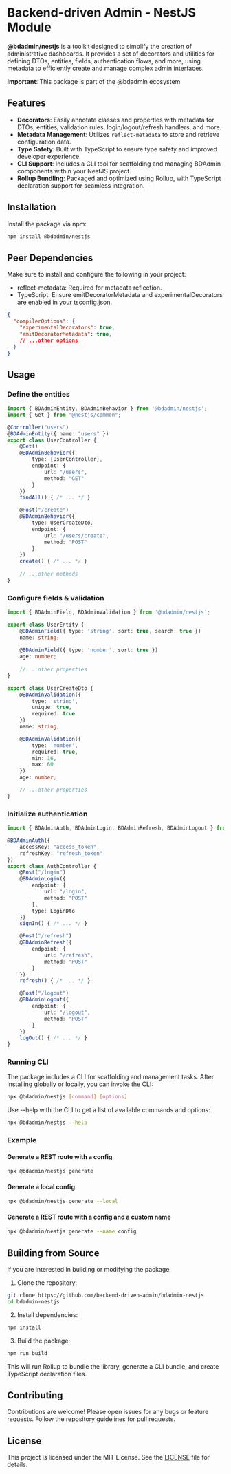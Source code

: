 # Backend-driven Admin - NestJS Module

**@bdadmin/nestjs** is a toolkit designed to simplify the creation of administrative dashboards. It provides a set of decorators and utilities for defining DTOs, entities, fields, authentication flows, and more, using metadata to efficiently create and manage complex admin interfaces.

**Important**: This package is part of the @bdadmin ecosystem

## Features

- **Decorators**: Easily annotate classes and properties with metadata for DTOs, entities, validation rules, login/logout/refresh handlers, and more.
- **Metadata Management**: Utilizes `reflect-metadata` to store and retrieve configuration data.
- **Type Safety**: Built with TypeScript to ensure type safety and improved developer experience.
- **CLI Support**: Includes a CLI tool for scaffolding and managing BDAdmin components within your NestJS project.
- **Rollup Bundling**: Packaged and optimized using Rollup, with TypeScript declaration support for seamless integration.

## Installation

Install the package via npm:

```bash
npm install @bdadmin/nestjs
```

## Peer Dependencies

Make sure to install and configure the following in your project:

- reflect-metadata: Required for metadata reflection.
- TypeScript: Ensure emitDecoratorMetadata and experimentalDecorators are enabled in your tsconfig.json.

```json
{
  "compilerOptions": {
    "experimentalDecorators": true,
    "emitDecoratorMetadata": true,
    // ...other options
  }
}
```

## Usage
### Define the entities

```ts
import { BDAdminEntity, BDAdminBehavior } from '@bdadmin/nestjs';
import { Get } from "@nestjs/common";

@Controller("users")
@BDAdminEntity({ name: "users" })
export class UserController {
    @Get()
    @BDAdminBehavior({ 
        type: [UserController], 
        endpoint: { 
            url: "/users", 
            method: "GET"
        } 
    })
    findAll() { /* ... */ }

    @Post("/create")
    @BDAdminBehavior({
        type: UserCreateDto,
        endpoint: {
            url: "/users/create",
            method: "POST"
        }
    })
    create() { /* ... */ }
    
    // ...other methods
}
```

### Configure fields & validation

```ts
import { BDAdminField, BDAdminValidation } from '@bdadmin/nestjs';

export class UserEntity {
    @BDAdminField({ type: 'string', sort: true, search: true })
    name: string;
  
    @BDAdminField({ type: 'number', sort: true })
    age: number;
    
    // ...other properties
}

export class UserCreateDto {
    @BDAdminValidation({
        type: 'string',
        unique: true,
        required: true
    })
    name: string;

    @BDAdminValidation({
        type: 'number',
        required: true,
        min: 16,
        max: 60
    })
    age: number;

    // ...other properties
}
```

### 

### Initialize authentication

```ts
import { BDAdminAuth, BDAdminLogin, BDAdminRefresh, BDAdminLogout } from '@bdadmin/nestjs';

@BDAdminAuth({
    accessKey: "access_token",
    refreshKey: "refresh_token"
})
export class AuthController {
    @Post("/login")
    @BDAdminLogin({
        endpoint: {
            url: "/login",
            method: "POST"
        },
        type: LoginDto
    })
    signIn() { /* ... */ }

    @Post("/refresh")
    @BDAdminRefresh({
        endpoint: {
            url: "/refresh",
            method: "POST"
        }
    })
    refresh() { /* ... */ }

    @Post("/logout")
    @BDAdminLogout({
        endpoint: {
            url: "/logout",
            method: "POST"
        }
    })
    logOut() { /* ... */ }
}
```

### Running CLI
The package includes a CLI for scaffolding and management tasks. After installing globally or locally, you can invoke the CLI:

```bash
npx @bdadmin/nestjs [command] [options]
```

Use --help with the CLI to get a list of available commands and options:

```bash
npx @bdadmin/nestjs --help
```

### Example
#### Generate a REST route with a config
```bash
npx @bdadmin/nestjs generate
```

#### Generate a local config
```bash
npx @bdadmin/nestjs generate --local
```

#### Generate a REST route with a config and a custom name
```bash
npx @bdadmin/nestjs generate --name config
```

## Building from Source
If you are interested in building or modifying the package:
1. Clone the repository:
```bash
git clone https://github.com/backend-driven-admin/bdadmin-nestjs
cd bdadmin-nestjs
```

2. Install dependencies:
```bash
npm install
```

3. Build the package:
```bash
npm run build
```

This will run Rollup to bundle the library, generate a CLI bundle, and create TypeScript declaration files.

## Contributing
Contributions are welcome! Please open issues for any bugs or feature requests. Follow the repository guidelines for pull requests.

## License
This project is licensed under the MIT License. See the [LICENSE](https://github.com/backend-driven-admin/bdadmin-nestjs/blob/main/LICENSE) file for details.